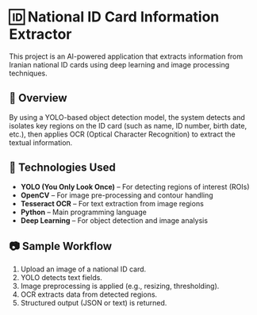 # 🆔 National ID Card Information Extractor

This project is an AI-powered application that extracts information from Iranian national ID cards using deep learning and image processing techniques.

## 🚀 Overview

By using a YOLO-based object detection model, the system detects and isolates key regions on the ID card (such as name, ID number, birth date, etc.), then applies OCR (Optical Character Recognition) to extract the textual information.

## 🧠 Technologies Used

- **YOLO (You Only Look Once)** – For detecting regions of interest (ROIs)  
- **OpenCV** – For image pre-processing and contour handling  
- **Tesseract OCR** – For text extraction from image regions  
- **Python** – Main programming language  
- **Deep Learning** – For object detection and image analysis  

## 📷 Sample Workflow

1. Upload an image of a national ID card.
2. YOLO detects text fields.
3. Image preprocessing is applied (e.g., resizing, thresholding).
4. OCR extracts data from detected regions.
5. Structured output (JSON or text) is returned.
